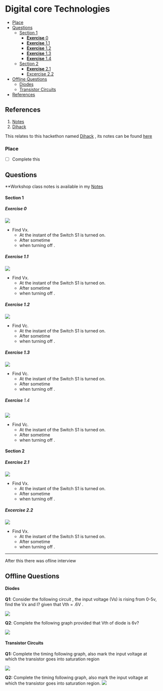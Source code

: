 # Digital core Technologies

<!--toc:start-->

- [Place](#place)
- [Questions](#questions)
  - [Section 1](#section-1)
    - [**Exercise** 0](#exercise-0)
    - [**Exercise** 1.1](#exercise-11)
    - [**Exercise** 1.2](#exercise-12)
    - [**Exercise** 1.3](#exercise-13)
    - [**Exercise** 1.4](#exercise-14)
  - [Section 2](#section-2)
    - [**Exercise** 2.1](#exercise-21)
    - [Excercise 2.2](#excercise-22)
- [Offline Questions](#offline-questions)
  - [Diodes](#diodes)
  - [Transistor Circuits](#transistor-circuits)
- [References](#references)

## References

1. [Notes](https://github.com/aruncs31s/Notes/tree/main/04%20Hackethons/Dihack)
2. [Dihack](https://github.com/aruncs31s/Dihack-Hackathon)
<!--toc:end-->

This relates to this hackethon named [Dihack](https://github.com/aruncs31s/Dihack-Hackathon) , its notes can be found [here](https://github.com/aruncs31s/Notes/tree/main/04%20Hackethons/Dihack)

### Place

- [ ] Complete this

## Questions

\*\*Workshop class notes is available in my [Notes](https://github.com/aruncs31s/Notes/blob/main/12%20Interviews/Digital%20Core%20Technologies/Study%20Session%20Materials.md)

#### Section 1

##### **Exercise** 0

![](images/Pasted%20image%2020250109201626.png)

- Find Vx.
  - At the instant of the Switch S1 is turned on.
  - After sometime
  - when turning off .

##### **Exercise** 1.1

![](images/Pasted%20image%2020250109202311.png)

- Find Vx.
  - At the instant of the Switch S1 is turned on.
  - After sometime
  - when turning off .

##### **Exercise** 1.2

![](images/Pasted%20image%2020250109202720.png)

- Find Vc.
  - At the instant of the Switch S1 is turned on.
  - After sometime
  - when turning off .

##### **Exercise** 1.3

![](images/Pasted%20image%2020250109203522.png)

- Find Vc.
  - At the instant of the Switch S1 is turned on.
  - After sometime
  - when turning off .

###### **Exercise** 1.4

![](images/Pasted%20image%2020250109203631.png)

- Find Vc.
  - At the instant of the Switch S1 is turned on.
  - After sometime
  - when turning off .

#### Section 2

##### **Exercise** 2.1

![](images/Pasted%20image%2020250109203702.png)

- Find Vx.
  - At the instant of the Switch S1 is turned on.
  - After sometime
  - when turning off .

##### Excercise 2.2

![](images/Pasted%20image%2020250109203951.png)

- Find Vx.
  - At the instant of the Switch S1 is turned on.
  - After sometime
  - when turning off .

---

After this there was ofline interview

## Offline Questions

#### Diodes

**Q1**: Consider the following circuit , the input voltage (Vs) is rising from 0-5v, find the Vx and I? given that Vth = .6V .

![](images/Pasted%20image%2020250109200625.png)

**Q2**: Complete the following graph provided that Vth of diode is 6v?

![](images/Pasted%20image%2020250109201139.png)

#### Transistor Circuits

**Q1:** Complete the timing following graph, also mark the input voltage at which the transistor goes into saturation region

![](images/Pasted%20image%2020250109180145.png)

**Q2:** Complete the timing following graph, also mark the input voltage at which the transistor goes into saturation region.
![](images/Pasted%20image%2020250109180228.png)
